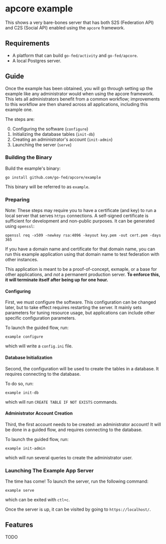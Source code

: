 # apcore example

This shows a very bare-bones server that has both S2S (Federation API) and C2S
(Social API) enabled using the `apcore` framework.

## Requirements

* A platform that can build `go-fed/activity` and `go-fed/apcore`.
* A local Postgres server.

## Guide

Once the example has been obtained, you will go through setting up the example
like any administrator would when using the apcore framework. This lets all
administrators benefit from a common workflow; improvements to this workflow are
then shared across all applications, including this example one.

The steps are:

0. Configuring the software (`configure`)
0. Initializing the database tables (`init-db`)
0. Creating an administrator's account (`init-admin`) 
0. Launching the server (`serve`)

### Building the Binary

Build the example's binary:

`go install github.com/go-fed/apcore/example`

This binary will be referred to as `example`.

### Preparing

Note: These steps may require you to have a certificate (and key) to run a local
server that serves `https` connections. A self-signed certificate is sufficient
for development and non-public purposes. It can be generated using `openssl`:

`openssl req -x509 -newkey rsa:4096 -keyout key.pem -out cert.pem -days 365`

If you have a domain name and certificate for that domain name, you can run this
example application using that domain name to test federation with other
instances.

This application is meant to be a proof-of-concept, exmaple, or a base for other
applications, and *not* a permanent production server. **To enforce this, it will
terminate itself after being up for one hour.**

#### Configuring

First, we must configure the software. This configuration can be changed later,
but to take effect requires restarting the server. It mainly sets parameters
for tuning resource usage, but applications can include other specific
configuration parameters.

To launch the guided flow, run:

`example configure`

which will write a `config.ini` file.

#### Database Initialization

Second, the configuration will be used to create the tables in a database. It
requires connecting to the database.

To do so, run:

`example init-db`

which will run `CREATE TABLE IF NOT EXISTS` commands.

#### Administrator Account Creation

Third, the first account needs to be created: an administrator account! It will
be done in a guided flow, and requires connecting to the database.

To launch the guided flow, run:

`example init-admin`

which will run several queries to create the administrator user.

### Launching The Example App Server

The time has come! To launch the server, run the following command:

`example serve`

which can be exited with `ctl+c`.

Once the server is up, it can be visited by going to `https://localhost/`.

## Features

TODO
